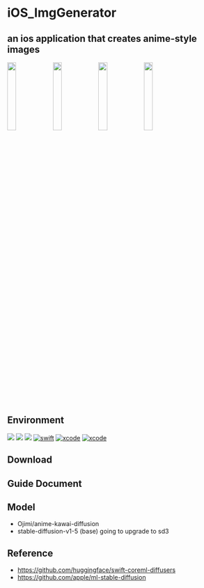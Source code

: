 # iOS_ImgGenerator

## an ios application that creates anime-style images

<img src="https://github.com/user-attachments/assets/1243c6f3-e5cf-4413-ab83-120c71cbfebe" width="20%" height="20%" style="float: ">
<img src="https://github.com/user-attachments/assets/6fdd6616-4d7b-4040-9fda-38c276a0d6e4" width="20%" height="20%">
<img src="https://github.com/user-attachments/assets/1c1b5833-d06f-4fc9-a96b-4272ca065de3" width="20%" height="20%" style="float: ">
<img src="https://github.com/user-attachments/assets/7fabf583-89ea-43fe-a703-baff8781865f" width="20%" height="20%" style="float: ">

## Environment
![](https://img.shields.io/badge/Interface-SwiftUI-green.svg) ![](https://img.shields.io/badge/Architecture-MVVM-yellow.svg) ![](https://img.shields.io/badge/Lisence-Combine-red.svg)
[![swift](https://img.shields.io/badge/swift-5.6-orange)]()
[![xcode](https://img.shields.io/badge/Xcode-15.4-blue)]()
[![xcode](https://img.shields.io/badge/IOS-17.0+-skyblue)]()

## Download

## Guide Document
[](https://lunar-second-9db.notion.site/AniGen-Documentation-5081d2b49a5f4a2b92d2e63afba56681?pvs=74)

## Model
- Ojimi/anime-kawai-diffusion
- stable-diffusion-v1-5 (base)
going to upgrade to sd3

## Reference
- https://github.com/huggingface/swift-coreml-diffusers
- https://github.com/apple/ml-stable-diffusion
